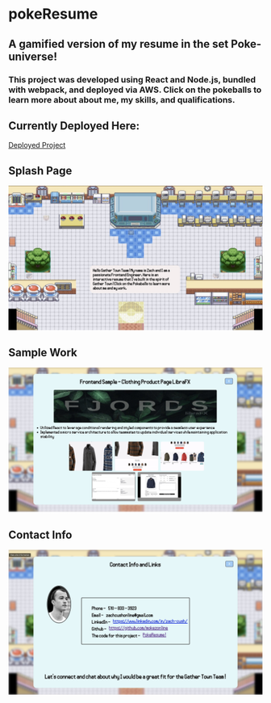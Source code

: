 # pokeResume

## A gamified version of my resume in the set Poke-universe!

### This project was developed using React and Node.js, bundled with webpack, and deployed via AWS. Click on the pokeballs to learn more about about me, my skills, and qualifications.

## Currently Deployed Here:

[Deployed Project](http://ec2-52-53-240-22.us-west-1.compute.amazonaws.com:3000/)

## Splash Page

![Thumb](./Examples/splashPage.jpg)

## Sample Work

![Thumb](./Examples/sampleWork.jpg)

## Contact Info

![Thumb](./Examples/contactInfo.jpg)
